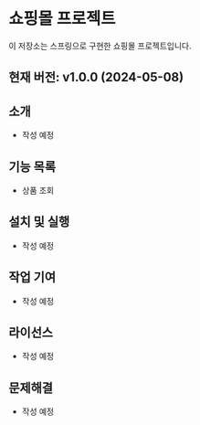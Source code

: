 # 쇼핑몰 프로젝트

이 저장소는 스프링으로 구현한 쇼핑몰 프로젝트입니다.

## 현재 버전: v1.0.0 (2024-05-08)


## 소개

 - 작성 예정


## 기능 목록

 - 상품 조회

## 설치 및 실행

 - 작성 예정

## 작업 기여
 - 작성 예정

## 라이선스

 - 작성 예정

## 문제해결
 - 작성 예정